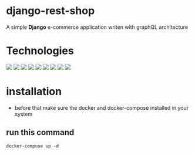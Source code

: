 # django-rest-shop
A simple **Django** e-commerce application writen with graphQL architecture 

# Technologies
[![](https://img.shields.io/badge/python-3.x-blue)](https://www.python.org/)
[![](https://img.shields.io/badge/django-3.x-green)](https://www.djangoproject.com/)
[![](https://img.shields.io/badge/graphQL-3-ff69b4)](https://graphql.org/)
[![](https://img.shields.io/badge/rabbitmq-%203.x-red)](https://www.rabbitmq.com/)
[![](https://img.shields.io/badge/redis-%206.x-critical)](https://redis.io/)
[![](https://img.shields.io/badge/celery-5.x-yellow)](https://docs.celeryproject.org)
[![](https://img.shields.io/badge/postgresql-13.x-blue)](https://www.postgresql.org/)
[![](https://img.shields.io/badge/docker-20.x-blue)](https://www.docker.com/)
[![](https://img.shields.io/badge/nginx-1.19-success)](https://www.nginx.com/)
# installation
 - before that make sure the docker and docker-compose installed in your system

## run this command

    docker-compuse up -d